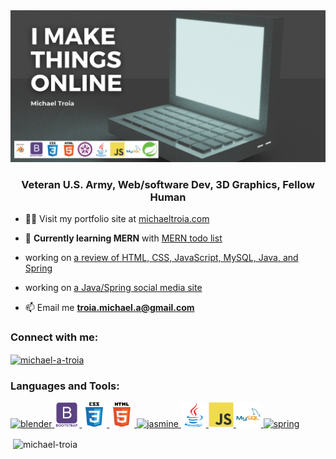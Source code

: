 <img src="banner github.png">

<h3 align="center">Veteran U.S. Army, Web/software Dev, 3D Graphics, Fellow Human</h3>

- 👨‍💻 Visit my portfolio site at [michaeltroia.com](https://michaeltroia.com)

- 🌱 **Currently learning MERN**  with [MERN todo list](https://github.com/Michael-Troia/Todo-With-Mern)

- working on [a review of HTML, CSS, JavaScript, MySQL, Java, and Spring](https://github.com/Michael-Troia/Full-Stack-Review)

- working on [a Java/Spring social media site](https://github.com/Michael-Troia/just-friends)

- 📫 Email me **troia.michael.a@gmail.com**



<h3 align="left">Connect with me:</h3>
<p align="left">
<a href="https://linkedin.com/in/michael-a-troia" target="blank"><img align="center" src="https://cdn.jsdelivr.net/npm/simple-icons@3.0.1/icons/linkedin.svg" alt="michael-a-troia" height="30" width="40" /></a>

</p>


<h3 align="left">Languages and Tools:</h3>
<p align="left"> <a href="https://www.blender.org/" target="_blank"> <img src="https://download.blender.org/branding/community/blender_community_badge_white.svg" alt="blender" width="40" height="40"/> </a> <a href="https://getbootstrap.com" target="_blank"> <img src="https://raw.githubusercontent.com/devicons/devicon/master/icons/bootstrap/bootstrap-plain-wordmark.svg" alt="bootstrap" width="40" height="40"/> </a> <a href="https://www.w3schools.com/css/" target="_blank"> <img src="https://raw.githubusercontent.com/devicons/devicon/master/icons/css3/css3-original-wordmark.svg" alt="css3" width="40" height="40"/> </a> <a href="https://www.w3.org/html/" target="_blank"> <img src="https://raw.githubusercontent.com/devicons/devicon/master/icons/html5/html5-original-wordmark.svg" alt="html5" width="40" height="40"/> </a> <a href="https://jasmine.github.io/" target="_blank"> <img src="https://www.vectorlogo.zone/logos/jasmine/jasmine-icon.svg" alt="jasmine" width="40" height="40"/> </a> <a href="https://www.java.com" target="_blank"> <img src="https://raw.githubusercontent.com/devicons/devicon/master/icons/java/java-original.svg" alt="java" width="40" height="40"/> </a> <a href="https://developer.mozilla.org/en-US/docs/Web/JavaScript" target="_blank"> <img src="https://raw.githubusercontent.com/devicons/devicon/master/icons/javascript/javascript-original.svg" alt="javascript" width="40" height="40"/> </a> <a href="https://www.mysql.com/" target="_blank"> <img src="https://raw.githubusercontent.com/devicons/devicon/master/icons/mysql/mysql-original-wordmark.svg" alt="mysql" width="40" height="40"/> </a> <a href="https://spring.io/" target="_blank"> <img src="https://www.vectorlogo.zone/logos/springio/springio-icon.svg" alt="spring" width="40" height="40"/> </a> </p>

<p>&nbsp;<img align="center" src="https://github-readme-stats.vercel.app/api?username=michael-troia&show_icons=true&locale=en" alt="michael-troia" /></p>
